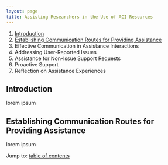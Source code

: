```yaml
---
layout: page
title: Assisting Researchers in the Use of ACI Resources
---
```


<a name="toc"></a>

1. [Introduction](#introduction)
2. [Establishing Communication Routes for Providing Assistance](#routes)
3. Effective Communication in Assistance Interactions
4. Addressing User-Reported Issues
5. Assistance for Non-Issue Support Requests
6. Proactive Support
7. Reflection on Assistance Experiences


<a name="introduction"></a>
<h2> Introduction</h2>

lorem ipsum

<a name="routes"></a>
<h2>Establishing Communication Routes for Providing Assistance</h2>

lorem ipsum

Jump to: [table of contents](#toc)
